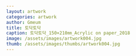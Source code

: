 ```yaml
---
layout: artwork
categories: artwork
author: Gmeum
title: 토닥토닥
caption: 토닥토닥_150×210㎜_Acrylic on paper_2018
image: /assets/images/artwork004.jpg
thumb: /assets/images/thumbs/artwork004.jpg
---
```

